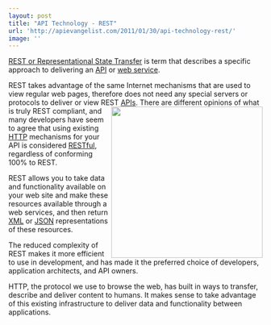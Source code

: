 ```yaml
---
layout: post
title: "API Technology - REST"
url: 'http://apievangelist.com/2011/01/30/api-technology-rest/'
image: ''
---
```


[REST or Representational State Transfer][1] is term that describes a specific approach to delivering an [API][2] or [web service][2].

REST takes advantage of the same Internet mechanisms that are used to view regular web pages, therefore does not need any special servers or protocols to deliver or view REST [APIs][2]. [<img class="c1" src="http://kinlane-productions.s3.amazonaws.com/restful_large.png" alt="" width="300" align="right" />][3] There are different opinions of what is truly REST compliant, and many developers have seem to agree that using existing [HTTP][4] mechanisms for your API is considered [RESTful][5], regardless of conforming 100% to REST.

REST allows you to take data and functionality available on your web site and make these resources available through a web services, and then return [XML][6] or [JSON][7] representations of these resources.

The reduced complexity of REST makes it more efficient to use in development, and has made it the preferred choice of developers, application architects, and API owners.

HTTP, the protocol we use to browse the web, has built in ways to transfer, describe and deliver content to humans. It makes sense to take advantage of this existing infrastructure to deliver data and functionality between applications.

   [1]: http://en.wikipedia.org/wiki/Representational_State_Transfer
   [2]: http://www.apievangelist.com/
   [3]: http://oreilly.com/catalog/9780596529260
   [4]: http://en.wikipedia.org/wiki/Hypertext_Transfer_Protocol (Hypertext Transfer Protocol)
   [5]: http://en.wikipedia.org/wiki/Representational_State_Transfer (Representational State Transfer)
   [6]: http://www.apievangelist.com/definition-xml.php
   [7]: http://www.apievangelist.com/definition-json.php
